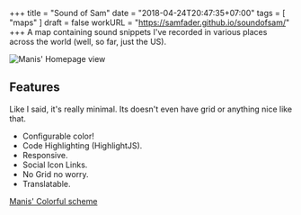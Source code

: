 +++
title = "Sound of Sam"
date = "2018-04-24T20:47:35+07:00"
tags = [
  "maps"
]
draft = false
workURL = "https://samfader.github.io/soundofsam/"
+++
A map containing sound snippets I've recorded in various places across the world (well, so far, just the US).

![Manis' Homepage view](./)

## Features

Like I said, it's really minimal. Its doesn't even have grid or anything nice like that.

- Configurable color!
- Code Highlighting (HighlightJS).
- Responsive.
- Social Icon Links.
- No Grid no worry.
- Translatable.

[Manis' Colorful scheme](./soundmap.jpg)
